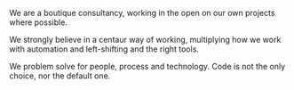 We are a boutique consultancy, working in the open on our own projects where possible.

We strongly believe in a centaur way of working, multiplying how we work with automation and left-shifting and the right tools.

We problem solve for people, process and technology. Code is not the only choice, nor the default one.
